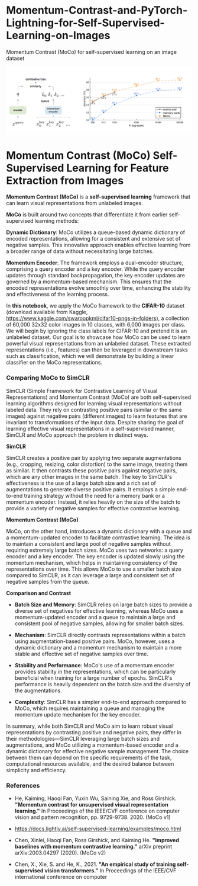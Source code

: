 # Momentum-Contrast-and-PyTorch-Lightning-for-Self-Supervised-Learning-on-Images
Momentum Contrast (MoCo) for self-supervised learning on an image dataset

![](img/moco_viz1.png)

# **Momentum Contrast (MoCo) Self-Supervised Learning for Feature Extraction from Images**

**Momentum Contrast (MoCo)** is a **self-supervised learning** framework that can learn visual representations from unlabeled images. 

**MoCo** is built around two concepts that differentiate it from earlier self-supervised learning methods:

**Dynamic Dictionary**: MoCo utilizes a queue-based dynamic dictionary of encoded representations, allowing for a consistent and extensive set of negative samples. This innovative approach enables effective learning from a broader range of data without necessitating large batches.

**Momentum Encoder**: The framework employs a dual-encoder structure, comprising a query encoder and a key encoder. While the query encoder updates through standard backpropagation, the key encoder updates are governed by a momentum-based mechanism. This ensures that the encoded representations evolve smoothly over time, enhancing the stability and effectiveness of the learning process.

In **this notebook**, we apply the MoCo framework to the **CIFAR-10** dataset (download available from Kaggle,  https://www.kaggle.com/swaroopkml/cifar10-pngs-in-folders), a collection of 60,000 32x32 color images in 10 classes, with 6,000 images per class. We will begin by ignoring the class labels for CIFAR-10 and pretend it is an unlabeled dataset. Our goal is to showcase how MoCo can be used to learn powerful visual representations from an unlabeled dataset. These extracted representations (i.e., features) can then be leveraged in downstream tasks such as classification, which we will demonstrate by building a linear classifier on the MoCo representations.


### Comparing MoCo to SimCLR

SimCLR (Simple Framework for Contrastive Learning of Visual Representations) and Momentum Contrast (MoCo) are both self-supervised learning algorithms designed for learning visual representations without labeled data. They rely on contrasting positive pairs (similar or the same images) against negative pairs (different images) to learn features that are invariant to transformations of the input data. Despite sharing the goal of learning effective visual representations in a self-supervised manner, SimCLR and MoCo approach the problem in distinct ways.

**SimCLR**

SimCLR creates a positive pair by applying two separate augmentations (e.g., cropping, resizing, color distortion) to the same image, treating them as similar. It then contrasts these positive pairs against negative pairs, which are any other images in the same batch. The key to SimCLR's effectiveness is the use of a large batch size and a rich set of augmentations to generate diverse positive pairs. It employs a simple end-to-end training strategy without the need for a memory bank or a momentum encoder. Instead, it relies heavily on the size of the batch to provide a variety of negative samples for effective contrastive learning.

**Momentum Contrast (MoCo)**

MoCo, on the other hand, introduces a dynamic dictionary with a queue and a momentum-updated encoder to facilitate contrastive learning. The idea is to maintain a consistent and large pool of negative samples without requiring extremely large batch sizes. MoCo uses two networks: a query encoder and a key encoder. The key encoder is updated slowly using the momentum mechanism, which helps in maintaining consistency of the representations over time. This allows MoCo to use a smaller batch size compared to SimCLR, as it can leverage a large and consistent set of negative samples from the queue.

**Comparison and Contrast**

* **Batch Size and Memory**: SimCLR relies on large batch sizes to provide a diverse set of negatives for effective learning, whereas MoCo uses a momentum-updated encoder and a queue to maintain a large and consistent pool of negative samples, allowing for smaller batch sizes.

* **Mechanism**: SimCLR directly contrasts representations within a batch using augmentation-based positive pairs. MoCo, however, uses a dynamic dictionary and a momentum mechanism to maintain a more stable and effective set of negative samples over time.

* **Stability and Performance**: MoCo's use of a momentum encoder provides stability in the representations, which can be particularly beneficial when training for a large number of epochs. SimCLR's performance is heavily dependent on the batch size and the diversity of the augmentations.

* **Complexity**: SimCLR has a simpler end-to-end approach compared to MoCo, which requires maintaining a queue and managing the momentum update mechanism for the key encoder.

In summary, while both SimCLR and MoCo aim to learn robust visual representations by contrasting positive and negative pairs, they differ in their methodologies—SimCLR leveraging large batch sizes and augmentations, and MoCo utilizing a momentum-based encoder and a dynamic dictionary for effective negative sample management. The choice between them can depend on the specific requirements of the task, computational resources available, and the desired balance between simplicity and efficiency.

### **References**

* He, Kaiming, Haoqi Fan, Yuxin Wu, Saining Xie, and Ross Girshick. **"Momentum contrast for unsupervised visual representation learning."** In Proceedings of the IEEE/CVF conference on computer vision and pattern recognition, pp. 9729-9738. 2020.  (MoCo v1)

* https://docs.lightly.ai/self-supervised-learning/examples/moco.html  


* Chen, Xinlei, Haoqi Fan, Ross Girshick, and Kaiming He. **"Improved baselines with momentum contrastive learning."** arXiv preprint arXiv:2003.04297 (2020). (MoCo v2)

* Chen, X., Xie, S. and He, K., 2021. **"An empirical study of training self-supervised vision transformers."** In Proceedings of the IEEE/CVF international conference on computer 